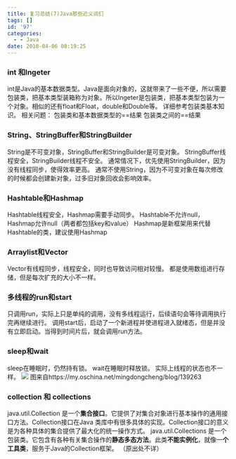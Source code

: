 ```yaml
---
title: 复习总结(7)Java那些近义词们
tags: []
id: '97'
categories:
  - - Java
date: 2018-04-06 08:19:25
---
```


### int 和Ingeter

int是Java的基本数据类型。Java是面向对象的，这就带来了一些不便，所以需要包装类，把基本类型装箱称为对象。所以Ingeter是包装类，把基本类型包装为一个对象。相似的还有float和Float，double和Double等。 详细参考包装类基本知识。 相关问题： 包装类和基本数据类型的==结果 包装类之间的==结果  

### String、StringBuffer和StringBuilder

String是不可变对象，StringBuffer和StringBuilder是可变对象。 StringBuffer线程安全，StringBuilder线程不安全。 通常情况下，优先使用StringBuilder，因为没有线程同步，使得效率更高。 通常不使用String，因为不可变对象在每次修改的时候都会创建新对象，过多旧对象回收会影响效率。

### Hashtable和Hashmap

Hashtable线程安全，Hashmap需要手动同步。 Hashtable不允许null，Hashmap允许null（两者都包括key和value） Hashmap是新框架用来代替Hashtable的类，建议使用Hashmap  

### Arraylist和Vector

Vector有线程同步，线程安全，同时也导致访问相对较慢。 都是使用数组进行存储，但是每次扩充的大小不一样。  

### 多线程的run和start

只调用run，实际上只是单纯的调用，没有多线程运行，后续语句会等待调用执行完再继续进行。 调用start后，启动了一个新进程并使进程进入就绪态，但是并没有立即启动。当得到时间片后，就会调用run方法。  

### sleep和wait

sleep在睡眠时，仍然持有锁。 wait在睡眠时释放锁。 实际上线程的状态也不一样。 ![](/img/2018/04/174442_0BNr_182175-1.jpg) 图来自https://my.oschina.net/mingdongcheng/blog/139263

### collection 和 collections

java.util.Collection 是一个**集合接口**。它提供了对集合对象进行基本操作的通用接口方法。Collection接口在Java 类库中有很多具体的实现。Collection接口的意义是为各种具体的集合提供了最大化的统一操作方式。 java.util.Collections 是一个包装类。它包含有各种有关集合操作的**静态多态方法**。此类**不能实例化**，就像一**个工具类**，服务于Java的Collection框架。 （原出处不详）